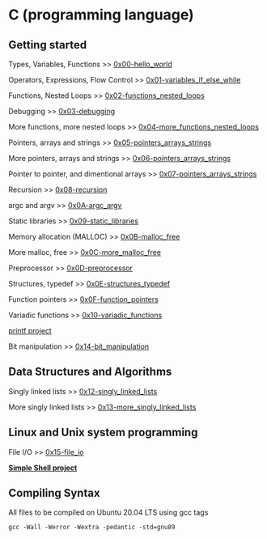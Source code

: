 # C (programming language)

## Getting started

Types, Variables, Functions >> [0x00-hello_world](./0x00-hello_world)

Operators, Expressions, Flow Control >> [0x01-variables_if_else_while](./0x01-variables_if_else_while)

Functions, Nested Loops >> [0x02-functions_nested_loops](./0x02-functions_nested_loops)

Debugging >> [0x03-debugging](./0x03-debugging)

More functions, more nested loops >> [0x04-more_functions_nested_loops](./0x04-more_functions_nested_loops)

Pointers, arrays and strings >> [0x05-pointers_arrays_strings](./0x05-pointers_arrays_strings)

More pointers, arrays and strings >> [0x06-pointers_arrays_strings](./0x06-pointers_arrays_strings)

Pointer to pointer, and dimentional arrays >> [0x07-pointers_arrays_strings](./0x07-pointers_arrays_strings)

Recursion >> [0x08-recursion](./0x08-recursion)

argc and argv >> [0x0A-argc_argv](./0x0A-argc_argv)

Static libraries >> [0x09-static_libraries](./0x09-static_libraries)

Memory allocation (MALLOC) >> [0x0B-malloc_free](./0x0B-malloc_free)

More malloc, free >> [0x0C-more_malloc_free](./0x0C-more_malloc_free)

Preprocessor >> [0x0D-preprocessor](./0x0D-preprocessor)

Structures, typedef >> [0x0E-structures_typedef](./0x0E-structures_typedef)

Function pointers >> [0x0F-function_pointers](./0x0F-function_pointers)

Variadic functions >> [0x10-variadic_functions](./0x10-variadic_functions)

[printf project](https://github.com/leroysb/printf)

Bit manipulation >> [0x14-bit_manipulation](./0x14-bit_manipulation)

## Data Structures and Algorithms

Singly linked lists >> [0x12-singly_linked_lists](./0x12-singly_linked_lists)

More singly linked lists >> [0x13-more_singly_linked_lists](./0x13-more_singly_linked_lists)

## Linux and Unix system programming

File I/O >> [0x15-file_io](./0x15-file_io)

[**Simple Shell project**](https://github.com/leroysb/simple_shell)

## Compiling Syntax

All files to be compiled on Ubuntu 20.04 LTS using gcc tags

`gcc -Wall -Werror -Wextra -pedantic -std=gnu89`

